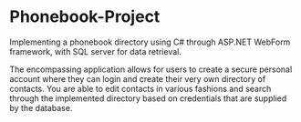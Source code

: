 # Phonebook-Project
Implementing a phonebook directory using C# through ASP.NET WebForm framework, with SQL server for data retrieval. 

The encompassing application allows for users to create a secure personal account where they can login and create their very own directory of contacts. You are able to edit contacts in various fashions and search through the implemented directory based on credentials that are supplied by the database. 
